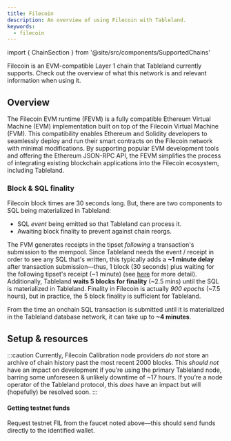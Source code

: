 ```yaml
---
title: Filecoin
description: An overview of using Filecoin with Tableland.
keywords:
  - filecoin
---
```


import { ChainSection } from '@site/src/components/SupportedChains'

Filecoin is an EVM-compatible Layer 1 chain that Tableland currently supports. Check out the overview of what this network is and relevant information when using it.

## Overview

The Filecoin EVM runtime (FEVM) is a fully compatible Ethereum Virtual Machine (EVM) implementation built on top of the Filecoin Virtual Machine (FVM). This compatibility enables Ethereum and Solidity developers to seamlessly deploy and run their smart contracts on the Filecoin network with minimal modifications. By supporting popular EVM development tools and offering the Ethereum JSON-RPC API, the FEVM simplifies the process of integrating existing blockchain applications into the Filecoin ecosystem, including Tableland.

### Block & SQL finality

Filecoin block times are 30 seconds long. But, there are two components to SQL being materialized in Tableland:

- SQL _event_ being emitted so that Tableland can process it.
- Awaiting block finality to prevent against chain reorgs.

The FVM generates receipts in the tipset _following_ a transaction's submission to the mempool. Since Tableland needs the event / receipt in order to see any SQL that's written, this typically adds a **~1 minute delay** after transaction submission—thus, 1 block (30 seconds) plus waiting for the following tipset's receipt (~1 minute) (see [here](https://docs.filecoin.io/smart-contracts/developing-contracts/best-practices/#consistently-generating-transaction-receipts) for more detail). Additionally, Tableland **waits 5 blocks for finality** (~2.5 mins) until the SQL is materialized in Tableland. Finality in Filecoin is actually _900 epochs_ (~7.5 hours), but in practice, the 5 block finality is sufficient for Tableland.

From the time an onchain SQL transaction is submitted until it is materialized in the Tableland database network, it can take up to **~4 minutes**.

## Setup & resources

<ChainSection chainId='314159' />
<ChainSection chainId='314' />

:::caution
Currently, Filecoin Calibration node providers _do not_ store an archive of chain history past the most recent 2000 blocks. This _should not_ have an impact on development if you’re using the primary Tableland node, barring some unforeseen & unlikely downtime of ~17 hours. If you’re a node operator of the Tableland protocol, this _does_ have an impact but will (hopefully) be resolved soon.
:::

#### Getting testnet funds

Request testnet FIL from the faucet noted above—this should send funds directly to the identified wallet.

